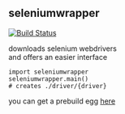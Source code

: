 ## seleniumwrapper
[![Build Status](http://build.eberlein.io:8080/job/seleniumwrapper/badge/icon)](http://build.eberlein.io:8080/job/seleniumwrapper/)<br>

downloads selenium webdrivers<br>
and offers an easier interface
```
import seleniumwrapper
seleniumwrapper.main()
# creates ./driver/{driver}
```

you can get a prebuild egg [here](http://build.eberlein.io:8080/job/seleniumwrapper/lastSuccessfulBuild/artifact/dist/)

